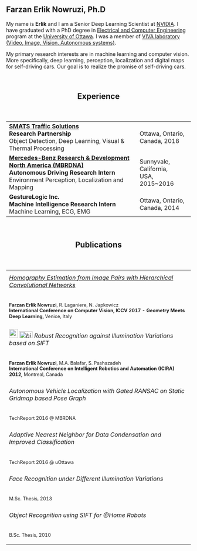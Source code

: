 <!--
# HELLO
This is my blog, it will be updated. One day. :)
Meanwhile, you can check my <a href="https://github.com/erlikn">github repository</a> and/or <a href="http://www.site.uottawa.ca/~fnowr010/">my web-page</a>.
-->

## Farzan Erlik Nowruzi, Ph.D

My name is <strong>Erlik</strong> and I am a Senior Deep Learning Scientist at <a href = "http://www.nvidia.com">NVIDIA</a>. I have graduated with a PhD degree in <a href = "http://site.uottawa.ca">Electrical and Computer Engineering</a> 
									program at the <a href = "http://www.uottawa.ca">University of Ottawa</a>. I was a member of 
									<a href = "http://www.site.uottawa.ca/research/viva/">VIVA laboratory (Video, Image, Vision, Autonomous systems)</a>.

My primary research interests are in machine learning and computer vision. More specifically, deep learning, perception, localization and digital maps for self-driving cars. Our goal is to realize the promise of self-driving cars.

<br>
<div>
	<header><h2>Experience</h2></header>
	<table style="width: 100%;">
		<tr>
			<td>
			<strong>
			<a href="https://www.smatstraffic.com/">SMATS Traffic Solutions</a>
			<br>
			Research Partnership</strong>
			<br>
			Object Detection, Deep Learning, Visual & Thermal Processing
			</td>
			<td>
			Ottawa, Ontario,<br> Canada, 2018
			</td>
		</tr>
		<tr>
			<td>
			<strong>
			<a href="http://www.mbrdna.com/">Mercedes-Benz Research & Development North America (MBRDNA)</a>
			<br>
			Autonomous Driving Research Intern</strong>
			<br>
			Environment Perception, Localization and Mapping
			</td>
			<td>
			Sunnyvale, California,<br> USA, 2015~2016
			</td>
		</tr>
		<tr>
			<td>
			<strong>
			GestureLogic Inc.
			<br>
			Machine Intelligence Research Intern</strong>
			<br>
			Machine Learning, ECG, EMG
			</td>
			<td>
			Ottawa, Ontario,<br> Canada, 2014
			</td>
		</tr>
	</table>
</div>

<section id="Publications">
<br>
<div>
	<header><h2>Publications</h2></header>
	<table style="width: 100%;">
		<tr>
			<td>
			<h6 style="margin-top:6pt">
			<a href="https://openaccess.thecvf.com/content_ICCV_2017_workshops/papers/w17/Nowruzi_Homography_Estimation_From_ICCV_2017_paper.pdf">
			Homography Estimation from Image Pairs with Hierarchical Convolutional Networks
			</a>
			</h6>
			<p style="font-size:80%; line-height:120%">
			<strong>Farzan Erlik Nowruzi</strong>, R. Laganiere, N. Japkowicz
			<br>
			<strong>International Conference on Computer Vision, ICCV 2017 - Geometry Meets Deep Learning,</strong> Venice, Italy
			</p>
			</td>
		</tr>
		<tr>
			<td>
			<h6 style="margin-top:6pt">
			<a href="papers/fen_icira12.pdf"><img src="images/pdf.png" alt=""  width="24" height ="24"></a>
			<a href="papers/fen_icira12.bib"> <img src="images/BibTex.png" alt="bibtex"  width="36" height ="18"></a>
			Robust Recognition against Illumination Variations based on SIFT
			</h6>
			<p style="font-size:80%; line-height:120%">
			<strong>Farzan Erlik Nowruzi</strong>, M.A. Balafar, S. Pashazadeh
			<br>
			<strong>International Conference on Intelligent Robotics and Automation (ICIRA) 2012,</strong> Montreal, Canada
			</p>
			</td>
		</tr>
		<tr>
                	<td>
                        <h6 style="margin-top:6pt">
                        <!--a href=""><img src="images/pdf.png" alt=""  width="24" height ="24"></a>
                        <a href=""> <img src="images/BibTex.png" alt="bibtex"  width="36" height ="18"></a-->
                        Autonomous Vehicle Localization with Gated RANSAC on Static Gridmap based Pose Graph
                        </h6>
                        <p style="font-size:80%; line-height:120%">
                        TechReport 2016 @ MBRDNA
                        </p>
                        </td>
		</tr>
		<tr>
                        <td>
                        <h6 style="margin-top:6pt">
                        <!--a href=""><img src="images/pdf.png" alt=""  width="24" height ="24"></a>
                        <a href=""> <img src="images/BibTex.png" alt="bibtex"  width="36" height ="18"></a-->
                        Adaptive Nearest Neighbor for Data Condensation and Improved Classification
                        </h6>
                        <p style="font-size:80%; line-height:120%">
                        TechReport 2016 @ uOttawa
                        </p>
                        </td>
		</tr>
		<tr>
                	<td>
                        <h6 style="margin-top:6pt">
                        <!--a href=""><img src="images/pdf.png" alt=""  width="24" height ="24"></a>
                        <a href=""> <img src="images/BibTex.png" alt="bibtex"  width="36" height ="18"></a-->
                        Face Recognition under Different Illumination Variations
                        </h6>
                        <p style="font-size:80%; line-height:120%">
                        M.Sc. Thesis, 2013
                        </p>
                        </td>
		</tr>
		<tr>
                        <td>
                        <h6 style="margin-top:6pt">
                        <!--a href=""><img src="images/pdf.png" alt=""  width="24" height ="24"></a>
                        <a href=""> <img src="images/BibTex.png" alt="bibtex"  width="36" height ="18"></a-->
                        Object Recognition using SIFT for @Home Robots
                        </h6>
                        <p style="font-size:80%; line-height:120%">
                        B.Sc. Thesis, 2010
                        </p>
                        </td>
		</tr>
	</table>
</div>
</section>





<!--
## Welcome to GitHub Pages

You can use the [editor on GitHub](https://github.com/erlikn/erlikn.github.io/edit/master/index.md) to maintain and preview the content for your website in Markdown files.

Whenever you commit to this repository, GitHub Pages will run [Jekyll](https://jekyllrb.com/) to rebuild the pages in your site, from the content in your Markdown files.

### Markdown

Markdown is a lightweight and easy-to-use syntax for styling your writing. It includes conventions for

```markdown
Syntax highlighted code block

# Header 1
## Header 2
### Header 3

- Bulleted
- List

1. Numbered
2. List

**Bold** and _Italic_ and `Code` text

[Link](url) and ![Image](src)
```

For more details see [GitHub Flavored Markdown](https://guides.github.com/features/mastering-markdown/).

### Jekyll Themes

Your Pages site will use the layout and styles from the Jekyll theme you have selected in your [repository settings](https://github.com/erlikn/erlikn.github.io/settings). The name of this theme is saved in the Jekyll `_config.yml` configuration file.

### Support or Contact

Having trouble with Pages? Check out our [documentation](https://help.github.com/categories/github-pages-basics/) or [contact support](https://github.com/contact) and we’ll help you sort it out.
-->
